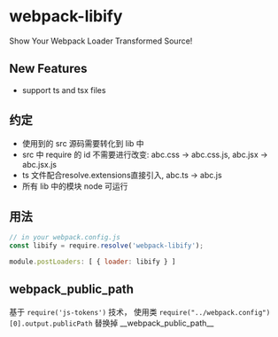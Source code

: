 webpack-libify
===

Show Your Webpack Loader Transformed Source!

## New Features
- support ts and tsx files

## 约定

- 使用到的 src 源码需要转化到 lib 中
- src 中 require 的 id 不需要进行改变: abc.css -> abc.css.js, abc.jsx -> abc.jsx.js
- ts 文件配合resolve.extensions直接引入, abc.ts -> abc.js
- 所有 lib 中的模块 node 可运行

## 用法

```js
// in your webpack.config.js
const libify = require.resolve('webpack-libify');

module.postLoaders: [ { loader: libify } ]
```

## __webpack_public_path__

基于 `require('js-tokens')` 技术，
使用类 `require("../webpack.config")[0].output.publicPath` 替换掉 \_\_webpack_public_path\_\_


